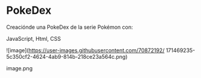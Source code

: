 # PokeDex
Creaciónde una PokeDex de la serie Pokémon con:

JavaScript, Html, CSS

![image](https://user-images.githubusercontent.com/70872192/
171469235-5c350cf2-4624-4ab9-814b-218ce23a564c.png)

image.png

